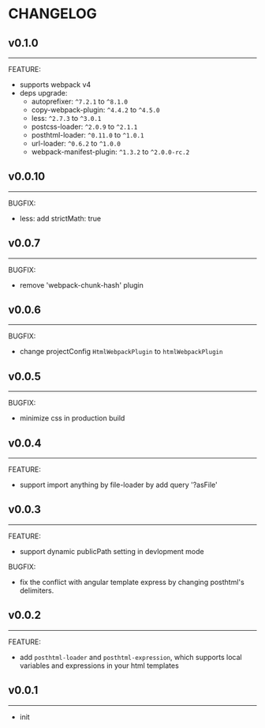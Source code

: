 # CHANGELOG

## v0.1.0
---
FEATURE:
  - supports webpack v4
  - deps upgrade:
    - autoprefixer: `^7.2.1` to `^8.1.0`
    - copy-webpack-plugin: `^4.4.2` to `^4.5.0`
    - less: `^2.7.3` to `^3.0.1`
    - postcss-loader: `^2.0.9` to `^2.1.1`
    - posthtml-loader: `^0.11.0` to `^1.0.1`
    - url-loader: `^0.6.2` to `^1.0.0`
    - webpack-manifest-plugin: `^1.3.2` to `^2.0.0-rc.2`
    
## v0.0.10
---
BUGFIX:
  - less: add strictMath: true

## v0.0.7
---
BUGFIX:
  - remove 'webpack-chunk-hash' plugin

## v0.0.6
---
BUGFIX:
  - change projectConfig `HtmlWebpackPlugin` to `htmlWebpackPlugin`

## v0.0.5
---
BUGFIX:
  - minimize css in production build

## v0.0.4
---
FEATURE:
  - support import anything by file-loader by add query '?asFile'

## v0.0.3
---
FEATURE:
  - support dynamic publicPath setting in devlopment mode

BUGFIX:
  - fix the conflict with angular template express by changing posthtml's delimiters.

## v0.0.2
---
FEATURE:
  - add `posthtml-loader` and `posthtml-expression`, which supports  local variables and expressions in your html templates

## v0.0.1
---
- init